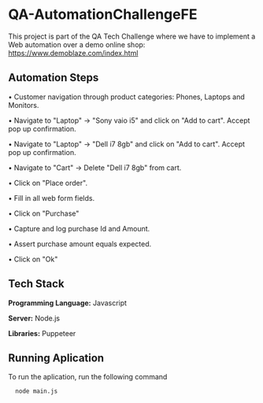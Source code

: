 # QA-AutomationChallengeFE

This project is part of the QA Tech Challenge where we have to implement a Web automation over a demo online shop: https://www.demoblaze.com/index.html

## Automation Steps

• Customer navigation through product categories: Phones, Laptops and Monitors.

• Navigate to "Laptop" → "Sony vaio i5" and click on "Add to cart". Accept pop up confirmation.

• Navigate to "Laptop" → "Dell i7 8gb" and click on "Add to cart". Accept pop up confirmation.

• Navigate to "Cart" → Delete "Dell i7 8gb" from cart.

• Click on "Place order".

• Fill in all web form fields.

• Click on "Purchase"

• Capture and log purchase Id and Amount.

• Assert purchase amount equals expected.

• Click on "Ok"

## Tech Stack

**Programming Language:** Javascript

**Server:** Node.js

**Libraries:** Puppeteer

    
## Running Aplication

To run the aplication, run the following command

```bash
  node main.js
```



